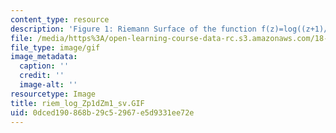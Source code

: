 ```yaml
---
content_type: resource
description: 'Figure 1: Riemann Surface of the function f(z)=log((z+1)/(z-1))'
file: /media/https%3A/open-learning-course-data-rc.s3.amazonaws.com/18-04-complex-variables-with-applications-fall-1999/0dced190868b29c52967e5d9331ee72e_riem_log_Zp1dZm1_sv.GIF
file_type: image/gif
image_metadata:
  caption: ''
  credit: ''
  image-alt: ''
resourcetype: Image
title: riem_log_Zp1dZm1_sv.GIF
uid: 0dced190-868b-29c5-2967-e5d9331ee72e
---
```

